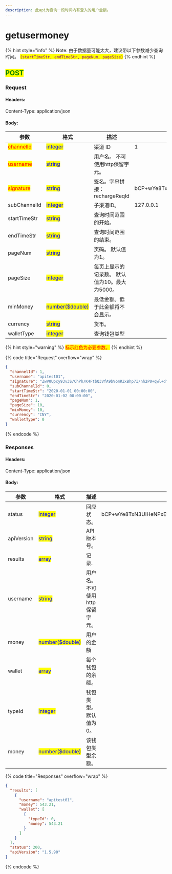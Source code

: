 ```yaml
---
description: 此api为查询一段时间内有登入的用户金额。
---
```


# getusermoney

{% hint style="info" %}
Note: 由于数据量可能太大，建议带以下参数减少查询时间。 <mark style="color:purple;">`(startTimeStr, endTimeStr, pageNum, pageSize)`</mark>
{% endhint %}

## <mark style="color:green;">POST</mark>

### **Request**

#### Headers:

Content-Type: application/json

#### Body:

<table><thead><tr><th>参数</th><th>格式</th><th>描述</th><th data-hidden>范例</th></tr></thead><tbody><tr><td><mark style="color:red;">channelId</mark></td><td><mark style="color:blue;">integer</mark></td><td>渠道 ID</td><td>1</td></tr><tr><td><mark style="color:red;">username</mark></td><td><mark style="color:blue;">string</mark></td><td>用户名。 不可使用http保留字元。</td><td></td></tr><tr><td><mark style="color:red;">signature</mark></td><td><mark style="color:blue;">string</mark></td><td>签名。字串拼接：rechargeReqId</td><td>bCP+wYe8TxN3UIHeNPxEv7czYkXueoe1pKSB6IaUDfoR4mtFYcJl3rNFk8Uz84XAHfeD3mNE+p4gECOVw2JxxQ==</td></tr><tr><td>subChannelId</td><td><mark style="color:blue;">integer</mark></td><td>子渠道ID。</td><td>127.0.0.1</td></tr><tr><td>startTimeStr</td><td><mark style="color:blue;">string</mark></td><td>查询时间范围的开始。</td><td></td></tr><tr><td>endTimeStr</td><td><mark style="color:blue;">string</mark></td><td>查询时间范围的结束。</td><td></td></tr><tr><td>pageNum</td><td><mark style="color:blue;">string</mark></td><td>页码。 默认值为1。</td><td></td></tr><tr><td>pageSize</td><td><mark style="color:blue;">integer</mark></td><td>每页上显示的记录数。 默认值为10。最大为5000。</td><td></td></tr><tr><td>minMoney</td><td><mark style="color:blue;">number($double)</mark></td><td>最低金额。低于此金额将不会显示。</td><td></td></tr><tr><td>currency</td><td><mark style="color:blue;">string</mark></td><td>货币。</td><td></td></tr><tr><td>walletType</td><td><mark style="color:blue;">integer</mark></td><td>查询钱包类型</td><td></td></tr></tbody></table>

{% hint style="warning" %}
<mark style="color:red;">标示红色为必要参数。</mark>
{% endhint %}

{% code title="Request" overflow="wrap" %}
```json
{
  "channelId": 1,
  "username": "apitest01",
  "signature": "ZwV0Upcy93v3S/ChPh/K4FtbQ3VfA9bVomRZxBhp7I/nh2P0+qwl+dfax4QZrLwT3TuFIJGv1+nWBb+oTN5bdg==",
  "subChannelId": 0,
  "startTimeStr": "2020-01-01 00:00:00",
  "endTimeStr": "2020-01-02 00:00:00",
  "pageNum": 1,
  "pageSize": 10,
  "minMoney": 10,
  "currency": "CNY",
  "walletType": 0
}
```
{% endcode %}

### **Responses**

#### Headers:

Content-Type: application/json

#### Body:

<table><thead><tr><th>参数</th><th>格式</th><th>描述</th><th data-hidden>范例</th></tr></thead><tbody><tr><td>status</td><td><mark style="color:blue;">integer</mark></td><td>回应状态。</td><td>bCP+wYe8TxN3UIHeNPxEv7czYkXueoe1pKSB6IaUDfoR4mtFYcJl3rNFk8Uz84XAHfeD3mNE+p4gECOVw2JxxQ==</td></tr><tr><td>apiVersion</td><td><mark style="color:blue;">string</mark></td><td>API版本号。</td><td></td></tr><tr><td>results</td><td><mark style="color:blue;">array</mark></td><td>记录.</td><td></td></tr><tr><td>username</td><td><mark style="color:blue;">string</mark></td><td>用户名。 不可使用http保留字元。</td><td></td></tr><tr><td>money</td><td><mark style="color:blue;">number($double)</mark></td><td>用户的金額</td><td></td></tr><tr><td>wallet</td><td><mark style="color:blue;">array</mark></td><td>每个钱包的余额。</td><td></td></tr><tr><td>typeId</td><td><mark style="color:blue;">integer</mark></td><td>钱包类型。默认值为0。</td><td></td></tr><tr><td>money</td><td><mark style="color:blue;">number($double)</mark></td><td>该钱包类型余额。</td><td></td></tr></tbody></table>

{% code title="Responses" overflow="wrap" %}
```json
{
  "results": [
    {
      "username": "apitest01",
      "money": 543.21,
      "wallet": [
        {
          "typeId": 0,
          "money": 543.21
        }
      ]
    }
  ],
  "status": 200,
  "apiVersion": "1.5.90"
}
```
{% endcode %}
